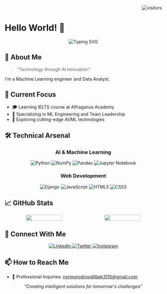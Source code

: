 <div align="right">
  <img src="https://visitor-badge.laobi.icu/badge?page_id=normurodoff.normurodoff" alt="visitors" />
</div>

# Hello World! 👋

<div align="center">
  <img src="https://readme-typing-svg.herokuapp.com?font=Fira+Code&size=32&duration=2800&pause=2000&color=A9FEF7&center=true&vCenter=true&width=600&lines=Hello!+My+name+is+Odilbek;Data+Analyst;Machine+Learning+Engineer" alt="Typing SVG" />
</div>

## 🧔 About Me
> "Technology through AI Innovation"

I'm a Machine Learning engineer and Data Analyst.

## 🎯 Current Focus
- 🎓 Learning IELTS course at Alfraganus Academy
- 🌱 Specializing in ML Engineering and Team Leadership
- 🚀 Exploring cutting-edge AI/ML technologies

## 🛠️ Technical Arsenal

<div align="center">

### AI & Machine Learning
![Python](https://img.shields.io/badge/Python-3776AB?style=flat&logo=python&logoColor=white)
![NumPy](https://img.shields.io/badge/NumPy-013243?style=flat&logo=numpy&logoColor=white)
![Pandas](https://img.shields.io/badge/Pandas-150458?style=flat&logo=pandas&logoColor=white)
![Jupyter Notebook](https://img.shields.io/badge/Jupyter-F37626?style=flat&logo=jupyter&logoColor=white)


### Web Development
![Django](https://img.shields.io/badge/Django-092E20?style=flat&logo=django&logoColor=white)
![JavaScript](https://img.shields.io/badge/JavaScript-F7DF1E?style=flat&logo=javascript&logoColor=black)
![HTML5](https://img.shields.io/badge/HTML5-E34F26?style=flat&logo=html5&logoColor=white)
![CSS3](https://img.shields.io/badge/CSS3-1572B6?style=flat&logo=css3&logoColor=white)

</div>

## 📈 GitHub Stats

<div align="center" style="display: flex; justify-content: center; gap: 10px;">
  <!-- Streak Stats -->
  <img src="(https://github-readme-streak-stats.herokuapp.com/?user=normurodoff&theme=github-dark-blue&hide_border=true&date_format=M%20j%5B%2C%20Y%5D&background=0D1117&stroke=30363D&ring=1F6FEB&fire=1F6FEB&currStreakNum=C3D1D9&currStreakLabel=C3D1D9&sideNums=C3D1D9&sideLabels=C3D1D9)" width="48%" />

  <!-- Top Languages Card -->
  <img src="https://github-readme-stats.vercel.app/api/top-langs/?username=normurodoff&layout=compact&theme=github_dark&hide_border=true&bg_color=0D1117&title_color=C3D1D9&text_color=C3D1D9" width="48%" />
</div>

## 🤝 Connect With Me

<div align="center">
  <a href="https://www.linkedin.com/in/odilbek-normurodov-50b782343/" target="_blank">
    <img src="https://img.shields.io/badge/LinkedIn-0077B5?style=for-the-badge&logo=linkedin&logoColor=white" alt="LinkedIn"/>
  </a>
  <a href="https://x.com/OdilbekNor13403" target="_blank">
    <img src="https://img.shields.io/badge/Twitter-1DA1F2?style=for-the-badge&logo=twitter&logoColor=white" alt="Twitter"/>
  </a>
  <a href="https://instagram.com/normurodoff_" target="_blank">
    <img src="https://img.shields.io/badge/Instagram-E4405F?style=for-the-badge&logo=instagram&logoColor=white" alt="Instagram"/>
  </a>
</div>

## 📫 How to Reach Me
- 💼 Professional Inquiries: [normurodovodilbek3110@gmail.com](mailto:normurodovodilbek3110@gmail.com)

<div align="center">
  <i>"Creating intelligent solutions for tomorrow's challenges"</i>
</div>
